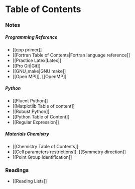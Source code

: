 # Table of Contents
### Notes
##### Programming Reference
- [[cpp primer]]
- [[Fortran Table of Contents|Fortran language reference]]
- [[Practice Latex|Latex]]
- [[Pro Git|Git]]
- [[GNU_make|GNU make]]
- [[Open MPI]], [[OpenMP]]
##### Python
- [[Fluent Python]]
- [[Matplotlib Table of content]]
- [[Robust Python]]
- [[Python Table of Content]]
- [[Regular Expression]]
##### Materials Chemistry
- [[Chemistry Table of Contents]]
- [[Cell parameters restrictions]], [[Symmetry direction]]
- [[Point Group Identification]]
### Readings
- [[Reading Lists]]